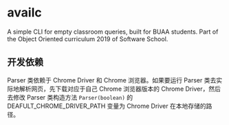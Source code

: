# availc

A simple CLI for empty classroom queries, built for BUAA students. Part of the Object Oriented curriculum 2019 of Software School.

## 开发依赖

Parser 类依赖于 Chrome Driver 和 Chrome 浏览器。如果要运行 Parser 类去实际地解析网页，先下载对应于自己 Chrome 浏览器版本的 Chrome Driver，然后去修改 Parser 类构造方法 `Parser(boolean)` 的 DEAFULT_CHROME_DRIVER_PATH 变量为 Chrome Driver 在本地存储的路径。
